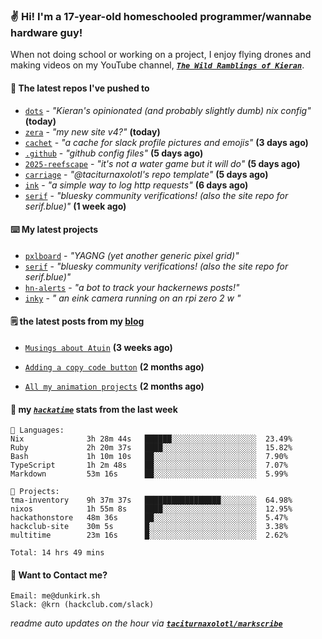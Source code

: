 ### ✌️ Hi! I'm a 17-year-old homeschooled programmer/wannabe hardware guy!

When not doing school or working on a project, I enjoy flying drones and making videos on my YouTube channel, [**_`The Wild Ramblings of Kieran`_**](https://youtube.com/@kieran.rambles).

#### 👷 The latest repos I've pushed to

- [`dots`](https://github.com/taciturnaxolotl/dots) - _"Kieran's opinionated (and probably slightly dumb) nix config"_ **(today)**
- [`zera`](https://github.com/taciturnaxolotl/zera) - _"my new site v4?"_ **(today)**
- [`cachet`](https://github.com/taciturnaxolotl/cachet) - _"a cache for slack profile pictures and emojis"_ **(3 days ago)**
- [`.github`](https://github.com/taciturnaxolotl/.github) - _"github config files"_ **(5 days ago)**
- [`2025-reefscape`](https://github.com/df1317/2025-reefscape) - _"it's not a water game but it will do"_ **(5 days ago)**
- [`carriage`](https://github.com/taciturnaxolotl/carriage) - _"@taciturnaxolotl's repo template"_ **(5 days ago)**
- [`ink`](https://github.com/taciturnaxolotl/ink) - _"a simple way to log http requests"_ **(6 days ago)**
- [`serif`](https://github.com/taciturnaxolotl/serif) - _"bluesky community verifications! (also the site repo for serif.blue)"_ **(1 week ago)**

#### ⌨️ My latest projects

- [`pxlboard`](https://github.com/taciturnaxolotl/pxlboard) - _"YAGNG (yet another generic pixel grid)"_
- [`serif`](https://github.com/taciturnaxolotl/serif) - _"bluesky community verifications! (also the site repo for serif.blue)"_
- [`hn-alerts`](https://github.com/taciturnaxolotl/hn-alerts) - _"a bot to track your hackernews posts!"_
- [`inky`](https://github.com/taciturnaxolotl/inky) - _" an eink camera running on an rpi zero 2 w "_

#### 🗒️ the latest posts from my [blog](https://dunkirk.sh)

- [`Musings about Atuin`](https://dunkirk.sh/blog/atuin/) **(3 weeks ago)**

- [`Adding a copy code button`](https://dunkirk.sh/blog/adding-a-copy-button/) **(2 months ago)**

- [`All my animation projects`](https://dunkirk.sh/blog/my-animations/) **(2 months ago)**



#### 📡 my [_`hackatime`_](https://waka.hackclub.com) stats from the last week

```text
💾 Languages:
Nix              3h 28m 44s   ██████░░░░░░░░░░░░░░░░░░░  23.49%
Ruby             2h 20m 37s   ████░░░░░░░░░░░░░░░░░░░░░  15.82%
Bash             1h 10m 10s   ██░░░░░░░░░░░░░░░░░░░░░░░  7.90%
TypeScript       1h 2m 48s    ██░░░░░░░░░░░░░░░░░░░░░░░  7.07%
Markdown         53m 16s      ██░░░░░░░░░░░░░░░░░░░░░░░  5.99%

💼 Projects:
tma-inventory    9h 37m 37s   █████████████████░░░░░░░░  64.98%
nixos            1h 55m 8s    ████░░░░░░░░░░░░░░░░░░░░░  12.95%
hackathonstore   48m 36s      ██░░░░░░░░░░░░░░░░░░░░░░░  5.47%
hackclub-site    30m 5s       █░░░░░░░░░░░░░░░░░░░░░░░░  3.38%
multitime        23m 16s      █░░░░░░░░░░░░░░░░░░░░░░░░  2.62%

Total: 14 hrs 49 mins
```

#### 📮 Want to Contact me?

```text
Email: me@dunkirk.sh
Slack: @krn (hackclub.com/slack)
```

_readme auto updates on the hour via [**`taciturnaxolotl/markscribe`**](https://github.com/taciturnaxolotl/markscribe)_
